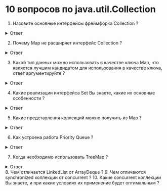 # 10 вопросов по java.util.Collection

1. Назовите основные интерфейсы фреймфорка Collection ?

<details>
  <summary>Ответ</summary>

![img.png](collections-chart-colored.png)

</details>

2. Почему Map не расширяет интерфейс Collection ?

<details>
  <summary>Ответ</summary>

---

- Map представляет собой key-value storage

---
</details>

3. Какой тип данных можно использовать в качестве ключа Map,
   что является лучшим кандидатом для использования в качестве ключа, ответ аргументируйте ?

<details>
  <summary>Ответ</summary>

---

- Тип данных Key, должен выполнять контракт hashCode() и equals().

- Лучшим кандидатом является Immutable Class

---
</details>

4. Какие реализации интерфейса Set Вы знаете, какие их основные особенности ?

<details>
  <summary>Ответ</summary>

---

- HashSet
    - no order
    - NULL Value OK
    - uses hashCode()
- LinkedHashSet
    - order OK
    - NULL Value OK
- TreeSet
    - no NULL Value
    - preserves natural order
    - navigable

---
</details>

5. Какие представления коллекций можно получить из Map ?

<details>
  <summary>Ответ</summary>

---

- Entry Set

```java
        Map<String, LocalDate> map=new HashMap<>();

        Set<Map.Entry<String, LocalDate>>entries=map.entrySet();

        for(Map.Entry<String, LocalDate> e:entries){
        String key=e.getKey();
        LocalDate value=e.getValue();
        }
```

- Key Set

```java
        Map<String, LocalDate> map=new HashMap<>();

        Set<String> keys=map.keySet();

        boolean isRemoved=keys.remove("key");
        boolean isContains=keys.contains("key");
```

- Values collection

```java
        Map<String, LocalDate> map=new HashMap<>();

        Collection<LocalDate> values=map.values();

        boolean isRemoved=values.remove("key");
        boolean isContains=values.contains("key");
```

Все изменения на view отражаются на исходной Map

Для Iterator соблюдается принцип fail-fast. (Модификация(только удаление) доступна только в самом Iterator)

---
</details>

6. Как устроена работа Priority Queue ?

<details>

  <summary>Ответ</summary>

---

Основана на массиве   
Приоретет определяется на основе Comparator или Comparable (возможен ClassCustException)  
f





---

</details>

7. Когда необходимо использовать TreeMap ?

<details>
  <summary>Ответ</summary>

---
Когда необходимо <K,V> хранилище с отсортированными элементами;
(default ASC)

Порядок определяется в соответствии с Comparator  
или natural order по Comparable (возможен ClassCustException)

Структура данных: КРАСНО-ЧЁРНОЕ ДЕРЕВО, complexity:  O(log(n))  
NULL key OK - если Comparator допускает  

Вставка по KEY сохраняет последний вставленный элемент

---
</details>
8. Чем отличается LinkedList от ArrayDeque ?  
9. Чем отличаются synchronized коллекции от concurrent ?  
10. Какие concurrent коллекции Вы знаете, и при каких условиях их применение будет оптимальным ?  